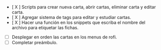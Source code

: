 - [ X ] Scripts para crear nueva carta, abrir cartas, eliminar carta y editar carta.
- [ X ] Agregar sistema de tags para editar y estudiar cartas.
- [ X ] Hacer una función en los snippets que escriba el nombre del archivo para etiquetar las fichas.
- [ ] Desplegar en orden las cartas en los menus de rofi.
- [ ] Completar preámbulo.
